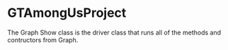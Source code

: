 # GTAmongUsProject
The Graph Show class is the driver class that runs all of the methods and contructors from Graph.
